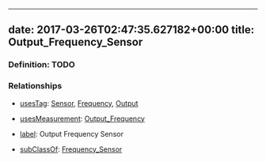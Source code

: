 
---
date: 2017-03-26T02:47:35.627182+00:00
title: Output_Frequency_Sensor
---
### Definition: TODO

### Relationships

* [usesTag](https://brickschema.org/schema/1.0/BrickFrame#usesTag): [Sensor](https://brickschema.org/schema/1.0/BrickTag#Sensor), [Frequency](https://brickschema.org/schema/1.0/BrickTag#Frequency), [Output](https://brickschema.org/schema/1.0/BrickTag#Output)

* [usesMeasurement](https://brickschema.org/schema/1.0/BrickFrame#usesMeasurement): [Output_Frequency](https://brickschema.org/schema/1.0/Brick#Output_Frequency)

* [label](http://www.w3.org/2000/01/rdf-schema#label): Output Frequency Sensor

* [subClassOf](http://www.w3.org/2000/01/rdf-schema#subClassOf): [Frequency_Sensor](https://brickschema.org/schema/1.0/Brick#Frequency_Sensor)
